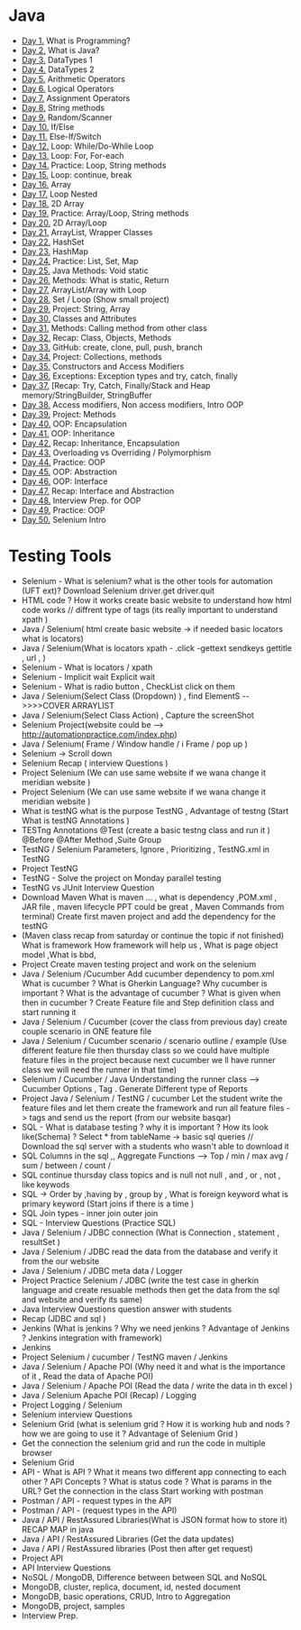 # Java
* [Day 1.](src/day1) What is Programming?
* [Day 2.](src/day2) What is Java?
* [Day 3.](src/day3) DataTypes 1
* [Day 4.](src/day4) DataTypes 2
* [Day 5.](src/day5) Arithmetic Operators
* [Day 6.](src/day6) Logical Operators
* [Day 7.](src/day7) Assignment Operators
* [Day 8.](src/day8) String methods
* [Day 9.](src/day9) Random/Scanner
* [Day 10.](src/day10) If/Else
* [Day 11.](src/day11) Else-If/Switch
* [Day 12.](src/day12) Loop: While/Do-While Loop
* [Day 13.](src/day13) Loop: For, For-each
* [Day 14.](src/day14) Practice: Loop, String methods
* [Day 15.](src/day15) Loop: continue, break
* [Day 16.](src/day16) Array
* [Day 17.](src/day17) Loop Nested
* [Day 18.](src/day18) 2D Array
* [Day 19.](src/day19) Practice: Array/Loop, String methods
* [Day 20.](src/day20) 2D Array/Loop
* [Day 21.](src/day21) ArrayList, Wrapper Classes
* [Day 22.](src/day22) HashSet
* [Day 23.](src/day23) HashMap
* [Day 24.](src/day24) Practice: List, Set, Map
* [Day 25.](src/day25) Java Methods: Void static
* [Day 26.](src/day26) Methods: What is static, Return
* [Day 27.](src/day27) ArrayList/Array with Loop
* [Day 28.](src/day28) Set / Loop (Show small project)
* [Day 29.](src/day29) Project: String, Array
* [Day 30.](src/day30) Classes and Attributes
* [Day 31.](src/day31) Methods: Calling method from other class
* [Day 32.](src/day32) Recap: Class, Objects, Methods
* [Day 33.](src/day33) GitHub: create, clone, pull, push, branch  
* [Day 34.](src/day34) Project: Collections, methods
* [Day 35.](src/day35) Constructors and Access Modifiers
* [Day 36.](src/day36) Exceptions: Exception types and try, catch, finally
* [Day 37.](src/day37) [Recap: Try, Catch, Finally/Stack and Heap memory/StringBuilder, StringBuffer
* [Day 38.](src/day38) Access modifiers, Non access modifiers, Intro OOP
* [Day 39.](src/day39) Project: Methods
* [Day 40.](src/day40) OOP: Encapsulation
* [Day 41.](src/day41) OOP: Inheritance
* [Day 42.](src/day42) Recap: Inheritance, Encapsulation
* [Day 43.](src/day43) Overloading vs Overriding / Polymorphism
* [Day 44.](src/day44) Practice: OOP
* [Day 45.](src/day45) OOP: Abstraction
* [Day 46.](src/day46) OOP: Interface
* [Day 47.](src/day47) Recap: Interface and Abstraction
* [Day 48.](src/day48) Interview Prep. for OOP
* [Day 49.](src/day49) Practice: OOP
* [Day 50.](src/day50) Selenium Intro

# Testing Tools
* Selenium - What is selenium? what is the other tools for automation (UFT  ext)? Download Selenium driver.get driver.quit
* HTML code ? How it works create basic website to understand how html code works  // diffrent type of tags (its really important to understand xpath )
* Java / Selenium( html create basic website -> if needed basic locators what is locators)
* Java / Selenium(What is locators xpath - .click -gettext sendkeys gettitle , url ,    )
* Selenium - What is locators / xpath  
* Selenium - Implicit wait Explicit wait 
* Selenium - What is radio button , CheckList click on them 
* Java / Selenium(Select Class (Dropdown) ) , find ElementS -->>>>COVER ARRAYLIST
* Java / Selenium(Select Class Action) , Capture the screenShot
* Selenium Project(website could be --> http://automationpractice.com/index.php)
* Java / Selenium( Frame / Window handle / i Frame / pop up  )
* Selenium ->  Scroll down 
* Selenium Recap ( interview Questions )
* Project Selenium (We can use same website if we wana change it meridian website )
* Project Selenium (We can use same website if we wana change it meridian website )
* What is testNG what is the purpose TestNG , Advantage of testng (Start What is testNG Annotations )
* TESTng Annotations @Test (create a basic testng class and run it )  @Before @After Method ,Suite Group
* TestNG / Selenium Parameters, Ignore , Prioritizing  , TestNG.xml    in TestNG
* Project TestNG 
* TestNG -  Solve the project on Monday parallel testing
* TestNG vs JUnit Interview Question 
* Download Maven What is maven ... , what is dependency  ,POM.xml , JAR file , maven lifecycle PPT could be great , Maven Commands from terminal) Create first maven project and add the dependency for the testNG
* (Maven class recap from saturday or continue the topic if not finished) What is framework How framework will help us , What is page object model ,What is bbd, 
* Project Create maven testing project and work on the selenium 
* Java / Selenium /Cucumber  Add cucumber dependency to pom.xml What is cucumber ? What is Gherkin Language? Why cucumber is important ? What is the advantage of cucumber ? What is given when then in cucumber ? Create Feature file and Step definition class and start running it 
* Java / Selenium / Cucumber (cover the class from previous day) create couple scenario in ONE feature file 
* Java / Selenium / Cucumber scenario / scenario outline / example (Use different feature file then thursday class so we could have multiple feature files in the project because next cucumber we ll have runner class we will need the runner in that time)
* Selenium / Cucumber / Java Understanding the runner class --> Cucumber Options , Tag . Generate Different type of Reports 
* Project Java / Selenium / TestNG / cucumber Let the student write the feature files and let them create the framework and run all feature files ->  tags and send us the report   (from our website basqar)
* SQL - What is database testing ? why it is important ? How its look like(Schema) ?  Select * from tableName -> basic sql queries // Download the sql server with a students who wasn't able to download it 
* SQL  Columns in the sql ,, Aggregate Functions -->  Top / min / max avg / sum / between / count / 
* SQL continue thursday class topics and  is null not null , and , or , not  , like keywods 
* SQL -> Order by ,having by , group by  , What is foreign keyword what is primary keyword (Start joins if there is  a time )
* SQL Join types - inner join outer join 
* SQL - Interview Questions (Practice SQL)
* Java / Selenium / JDBC connection (What is Connection , statement  , resultSet )
* Java / Selenium / JDBC read the data from the database and verify it from the our website 
* Java / Selenium / JDBC  meta data / Logger 
* Project Practice Selenium / JDBC (write the test case in gherkin language and create resuable methods then get the data from the sql and website and verify its same)
* Java Interview Questions question answer with students
* Recap (JDBC and sql )
* Jenkins (What is jenkins ? Why we need jenkins ? Advantage of Jenkins ? Jenkins integration with framework)
* Jenkins 
* Project Selenium / cucumber / TestNG maven / Jenkins 
* Java / Selenium / Apache POI (Why need it and what is the importance of it  , Read the data of Apache POI)
* Java / Selenium / Apache POI (Read the data / write the data in th excel )
* Java / Selenium Apache POI (Recap) / Logging 
* Project Logging / Selenium
* Selenium interview Questions 
* Selenium Grid (what is selenium grid ? How it is working hub and nods ? how we are going to use it ? Advantage of Selenium Grid )
* Get the connection the selenium grid and run the code in multiple browser
* Selenium Grid
* API - What is API ? What it means two different app connecting to each other ? API Concepts ? What is status code ?  What is params in the URL? Get the connection in the class Start working with postman 
* Postman / API - request types in the API
* Postman / API - (request types in the API) 
* Java / API / RestAssured Libraries(What is JSON format how to store it) RECAP MAP in java
* Java / API / RestAssured Libraries (Get the data updates)
* Java / API / RestAssured libraries (Post then after get request) 
* Project API 
* API Interview Questions 
* NoSQL / MongoDB, Difference between between SQL and NoSQL
* MongoDB, cluster, replica, document, id, nested document
* MongoDB, basic operations, CRUD, Intro to Aggregation
* MongoDB, project, samples
* Interview Prep.